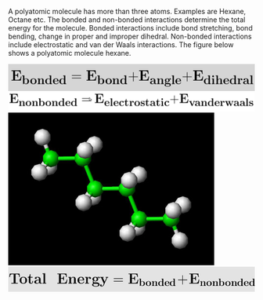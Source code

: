 A polyatomic molecule has more than three atoms. Examples are Hexane, Octane etc. The bonded and non-bonded interactions determine the total energy for the molecule. Bonded interactions include bond stretching, bond bending, change in proper and improper dihedral. Non-bonded interactions include electrostatic and van der Waals interactions. The figure below shows a polyatomic molecule hexane.

<img src="images/manbody2.png">  

<img src="images/Screenshot-2.png">  

<img src="images/hexane.jpg">  

<img src="images/totalenergy.png">  

